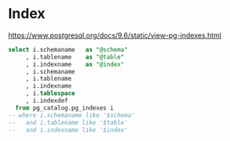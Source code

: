 # Index

https://www.postgresql.org/docs/9.6/static/view-pg-indexes.html

````sql
select i.schemaname   as "@schema"
     , i.tablename    as "@table"
     , i.indexname    as "@index"
     , i.schemaname
     , i.tablename
     , i.indexname
     , i.tablespace
     , i.indexdef
  from pg_catalog.pg_indexes i
-- where i.schemaname like '$schema'
--   and i.tablename like '$table'
--   and i.indexname like '$index'
````
